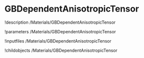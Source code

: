 <!-- MOOSE Documentation Stub: Remove this when content is added. -->

# GBDependentAnisotropicTensor
!description /Materials/GBDependentAnisotropicTensor

!parameters /Materials/GBDependentAnisotropicTensor

!inputfiles /Materials/GBDependentAnisotropicTensor

!childobjects /Materials/GBDependentAnisotropicTensor
